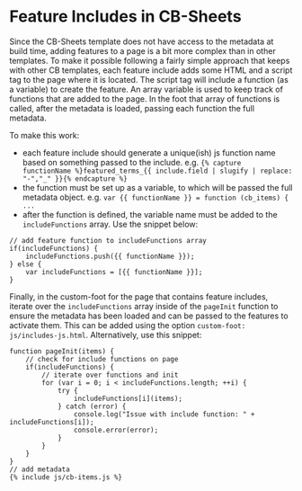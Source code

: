 # Feature Includes in CB-Sheets

Since the CB-Sheets template does not have access to the metadata at build time, adding features to a page is a bit more complex than in other templates. 
To make it possible following a fairly simple approach that keeps with other CB templates, each feature include adds some HTML and a script tag to the page where it is located.
The script tag will include a function (as a variable) to create the feature.
An array variable is used to keep track of functions that are added to the page.
In the foot that array of functions is called, after the metadata is loaded, passing each function the full metadata.

To make this work:

- each feature include should generate a unique(ish) js function name based on something passed to the include. e.g. `{% capture functionName %}featured_terms_{{ include.field | slugify | replace: "-","_" }}{% endcapture %}`
- the function must be set up as a variable, to which will be passed the full metadata object. e.g. `var {{ functionName }} = function (cb_items) { ...`
- after the function is defined, the variable name must be added to the `includeFunctions` array. Use the snippet below:

```
// add feature function to includeFunctions array
if(includeFunctions) {
    includeFunctions.push({{ functionName }});
} else {
    var includeFunctions = [{{ functionName }}];
}
```

Finally, in the custom-foot for the page that contains feature includes, iterate over the `includeFunctions` array inside of the `pageInit` function to ensure the metadata has been loaded and can be passed to the features to activate them.
This can be added using the option `custom-foot: js/includes-js.html`.
Alternatively, use this snippet:

```
function pageInit(items) {
    // check for include functions on page
    if(includeFunctions) { 
        // iterate over functions and init
        for (var i = 0; i < includeFunctions.length; ++i) {
            try { 
                includeFunctions[i](items);
            } catch (error) {
                console.log("Issue with include function: " + includeFunctions[i]); 
                console.error(error);
            }
        }
    }
}
// add metadata
{% include js/cb-items.js %}
```